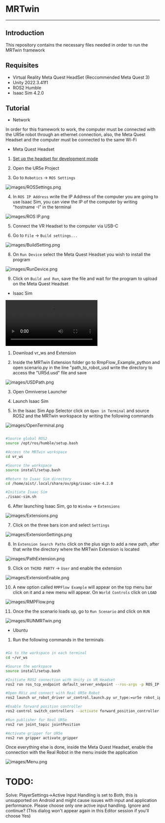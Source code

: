 # MRTwin

---

## Introduction

This repository contains the necessary files needed in order to run the MRTwin framework


## Requisites

- Virtual Reality Meta Quest HeadSet (Reccommended Meta Quest 3)
- Unity 2022.3.41f1
- ROS2 Humble
- Isaac Sim 4.2.0

## Tutorial
- Network

In order for this framework to work, the computer must be connected with the UR5e robot through an ethernet connection, also, the Meta Quest Headset and the computer must be connected to the same Wi-Fi

- Meta Quest Headset

1. [Set up the headset for development mode](https://developers.meta.com/horizon/documentation/unity/unity-env-device-setup/)

2. Open the UR5e Project

3. Go to `Robotics` -> `ROS Settings`

![images/ROSSettings.png](https://github.com/enriquecoronado-art/MRTwin/blob/main/images/ROSSettings.png)

4. In `ROS IP Address` write the IP Address of the computer you are going to use Isaac Sim, you can view the IP of the computer by writing "hostname -I" in the terminal

![images/ROS IP.png](https://github.com/enriquecoronado-art/MRTwin/blob/main/images/ROS%20IP.png)

5. Connect the VR Headset to the computer via USB-C

7. Go to `File` -> `Build settings...`

![images/BuildSetting.png](https://github.com/enriquecoronado-art/MRTwin/blob/main/images/BuildSetting.png)

8. On `Run Device` select the Meta Quest Headset you wish to install the program

![images/RunDevice.png](https://github.com/enriquecoronado-art/MRTwin/blob/main/images/RunDevice.png)

9. Click on `Build and Run`, save the file and wait for the program to upload on the Meta Quest Headset 

- Isaac Sim

![Video Tutorial Isaac Sim Section](https://github.com/enriquecoronado-art/MRTwin/blob/main/videos/IsaacTutorial.mp4)

1. Download vr_ws and Extension

2. Inside the MRTwin Extension folder go to RmpFlow_Example_python and open scenario.py in the line "path_to_robot_usd write the directory to access the "UR5d.usd" file and save 

![images/USDPath.png](https://github.com/enriquecoronado-art/MRTwin/blob/main/images/USDPath.png)


3. Open Omniverse Launcher

4. Launch Isaac Sim

5. In the Isaac Sim App Selector click on `Open in Terminal` and source ROS2 and the MRTwin workspace by writing the following commands

![images/OpenTerminal.png](https://github.com/enriquecoronado-art/MRTwin/blob/main/images/OpenTerminal.png)


```bash

#Source global ROS2
source /opt/ros/humble/setup.bash

#Access the MRTwin workspace
cd vr_ws

#Source the workspace
source install/setup.bash

#Return to Isaac Sim directory
cd /home/aist/.local/share/ov/pkg/isaac-sim-4.2.0

#Initiate Isaac Sim
./isaac-sim.sh


```

6. After launching Isaac Sim, go to `Window` -> `Extensions`

![images/Extensions.png](https://github.com/enriquecoronado-art/MRTwin/blob/main/images/Extensions.png)

7. Click on the three bars icon and select `Settings`

![images/ExtensionSettings.png](https://github.com/enriquecoronado-art/MRTwin/blob/main/images/ExtensionSettings.png)

8. In `Extension Search Paths` click on the plus sign to add a new path, after that write the directory where the MRTwin Extension is located

![images/PathExtension.png](https://github.com/enriquecoronado-art/MRTwin/blob/main/images/PathExtension.png)

9. Click on `THIRD PARTY` -> `User` and enable the extension

![images/ExtensionEnable.png](https://github.com/enriquecoronado-art/MRTwin/blob/main/images/ExtensionEnable.png)

10. A new option called `RMPFlow Example` will appear on the top menu bar click on it and a new menu will appear. On `World Controls` click on `LOAD`

![images/RMPFlow.png](https://github.com/enriquecoronado-art/MRTwin/blob/main/images/RMPFlow.png)


11. Once the the scenario loads up, go to `Run Scenario` and click on `RUN`


![images/RUNMRTwin.png](https://github.com/enriquecoronado-art/MRTwin/blob/main/images/RUNMRTwin.png)

- Ubuntu

1. Run the following commands in the terminals

```bash

#Go to the workspace in each terminal
cd ~/vr_ws

#Source the workspace
source install/setup.bash

#Initiate ROS2 connection with Unity in VR Headset
ros2 run ros_tcp_endpoint default_server_endpoint --ros-args -p ROS_IP:=<IP of computer>

#Open RViz and connect with Real UR5e Robot
ros2 launch ur_robot_driver ur_control.launch.py ur_type:=ur5e robot_ip:=163.220.51.112 launch_rviz:=true

#Enable forward position controller
ros2 control switch_controllers --activate forward_position_controller --deactivate scaled_joint_trajectory_controller

#Run publisher for Real UR5e
ros2 run joint_topic jointPosition

#Activate gripper for UR5e 
ros2 run gripper activate_gripper
```

Once everything else is done, inside the Meta Quest Headset, enable the connection with the Real Robot in the menu inside the application

![images/Menu.png](https://github.com/enriquecoronado-art/MRTwin/blob/main/images/Menu.png)


# TODO:

Solve: PlayerSettings->Active Input Handling is set to Both, this is unsupported on Android and might cause issues with input and application performance. Please choose only one active input handling. Ignore and continue? (This dialog won't appear again in this Editor session if you'll choose Yes)



